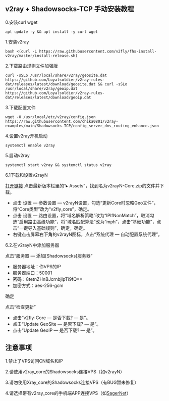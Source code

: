 ## v2ray + Shadowsocks-TCP 手动安装教程

0.安装curl wget
```
apt update -y && apt install -y curl wget
```

1.安装v2ray
```
bash <(curl -L https://raw.githubusercontent.com/v2fly/fhs-install-v2ray/master/install-release.sh)
```

2.下载路由规则文件加强版
```
curl -sSLo /usr/local/share/v2ray/geosite.dat https://github.com/Loyalsoldier/v2ray-rules-dat/releases/latest/download/geosite.dat && curl -sSLo /usr/local/share/v2ray/geoip.dat https://github.com/Loyalsoldier/v2ray-rules-dat/releases/latest/download/geoip.dat
```

3.下载配置文件
```
wget -O /usr/local/etc/v2ray/config.json https://raw.githubusercontent.com/chika0801/v2ray-examples/main/Shadowsocks-TCP/config_server_dns_routing_enhance.json
```

4.设置v2ray开机启动
```
systemctl enable v2ray
```

5.启动v2ray
```
systemctl start v2ray && systemctl status v2ray
```

6.1下载和设置v2rayN

[打开链接](https://github.com/2dust/v2rayN/releases) 点击最新版本栏里的“▸ Assets”，找到名为v2rayN-Core.zip的文件并下载。

- 点击 设置 — 参数设置 — v2rayN设置，勾选“更新Core时忽略Geo文件”，将“Core类型”改为“v2fly_core”，确定。
- 点击 设置 — 路由设置，将“域名解析策略”改为“IPIfNonMatch”，取消勾选“启用路由高级功能”，将“域名匹配算法”改为“mph”，点击“基础功能”，点击“一键导入基础规则”，确定，确定。
- 右键点击屏幕右下角的v2rayN图标，点击“系统代理 — 自动配置系统代理”。

6.2.在v2rayN中添加服务器

点击“服务器 — 添加[Shadowsocks]服务器”
- 服务器地址：你VPS的IP
- 服务器端口：50001
- 密码：8tetnZHnBJcrnbjIpTi9fQ==
- 加密方式：aes-256-gcm

确定

点击“检查更新”
- 点击“v2fly-Core — 是否下载? — 是”。
- 点击“Update GeoSite — 是否下载? — 是”。
- 点击“Update GeoIP — 是否下载? — 是”。

## 注意事项

1.禁止了VPS访问CN域名和IP

2.请使用v2ray_core的Shadowsocks连接VPS（如v2rayN）

3.请勿使用Xray_core的Shadowsocks连接VPS（有BUG暂未修复）

4.请选择带有v2ray_core的手机端APP连接VPS（如[SagerNet](https://github.com/SagerNet/SagerNet)）

